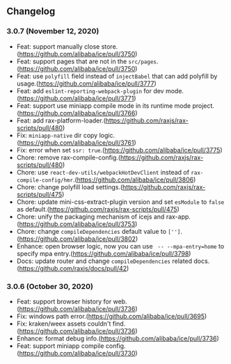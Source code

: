 ## Changelog

### 3.0.7 (November 12, 2020)

- Feat: support manually close store.(https://github.com/alibaba/ice/pull/3750)
- Feat: support pages that are not in the `src/pages`.(https://github.com/alibaba/ice/pull/3750) 
- Feat: use `polyfill` field instead of `injectBabel` that can add polyfill by usage.(https://github.com/alibaba/ice/pull/3777)
- Feat: add `eslint-reporting-webpack-plugin` for dev mode.(https://github.com/alibaba/ice/pull/3771)
- Feat: support use miniapp compile mode in its runtime mode project.(https://github.com/alibaba/ice/pull/3766)
- Feat: add rax-platform-loader.(https://github.com/raxjs/rax-scripts/pull/480)
- Fix: `miniapp-native` dir copy logic.(https://github.com/alibaba/ice/pull/3761)
- Fix: error when set `ssr: true`.(https://github.com/alibaba/ice/pull/3775)
- Chore: remove rax-compile-config.(https://github.com/raxjs/rax-scripts/pull/480)
- Chore: use `react-dev-utils/webpackHotDevClient` instead of `rax-compile-config/hmr`.(https://github.com/alibaba/ice/pull/3806)
- Chore: change polyfill load settings.(https://github.com/raxjs/rax-scripts/pull/475)
- Chore: update mini-css-extract-plugin version and set `esModule` to `false` as default.(https://github.com/raxjs/rax-scripts/pull/475)
- Chore: unify the packaging mechanism of icejs and rax-app.(https://github.com/alibaba/ice/pull/3753)
- Chore: change `compileDependencies` default value to `['']`.(https://github.com/alibaba/ice/pull/3802)
- Enhance: open browser logic, now you can use ` -- --mpa-entry=home` to specify mpa entry.(https://github.com/alibaba/ice/pull/3798)
- Docs: update router and change `compileDependencies` related docs.(https://github.com/raxjs/docs/pull/42)




### 3.0.6 (October 30, 2020)

- Feat: support browser history for web.(https://github.com/alibaba/ice/pull/3736)
- Fix: windows path error.(https://github.com/alibaba/ice/pull/3695)
- Fix: kraken/weex assets couldn't find.(https://github.com/alibaba/ice/pull/3736)
- Enhance: format debug info.(https://github.com/alibaba/ice/pull/3736)
- Feat: support miniapp compile config.(https://github.com/alibaba/ice/pull/3730)

